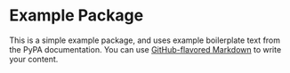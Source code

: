 # Example Package

This is a simple example package, and uses example boilerplate text from the PyPA documentation.
You can use
[GitHub-flavored Markdown](https://guides.github.com/features/master-markdown/)
to write your content.
